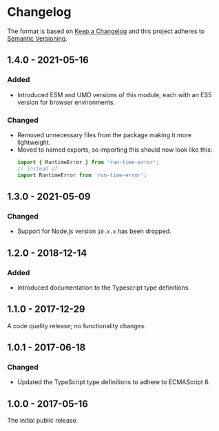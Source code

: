 # Changelog

The format is based on [Keep a Changelog](http://keepachangelog.com/) and this project adheres to [Semantic Versioning](https://semver.org/spec/v2.0.0.html).

## 1.4.0 - 2021-05-16

### Added

- Introduced ESM and UMD versions of this module, each with an ES5 version for browser environments.

### Changed

- Removed unnecessary files from the package making it more lightweight.
- Moved to named exports, so importing this should now look like this:
  ``` js
  import { RuntimeError } from 'run-time-error';
  // instead of
  import RuntimeError from 'run-time-error';
  ```

## 1.3.0 - 2021-05-09

### Changed

- Support for Node.js version `10.x.x` has been dropped.

## 1.2.0 - 2018-12-14

### Added

- Introduced documentation to the Typescript type definitions.

## 1.1.0 - 2017-12-29

A code quality release; no functionality changes.

## 1.0.1 - 2017-06-18

### Changed

- Updated the TypeScript type definitions to adhere to ECMAScript 6.

## 1.0.0 - 2017-05-16

The initial public release.
